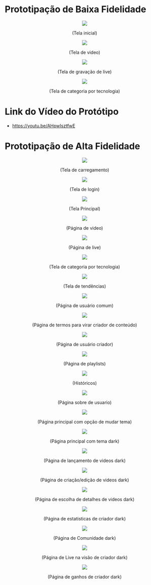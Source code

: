 # Prototipação de Baixa Fidelidade
<div align="center">
  <img src="../img/Baixa-fidelidade-home.png">
  <p>(Tela inicial)</p>
</div>

<div align="center">
  <img src="../img/Baixa-fidelidade-Video.png">
  <p>(Tela de video)</p>
</div>

<div align="center">
  <img src="../img/Baixa-fidelidade-Live.png">
  <p>(Tela de gravação de live)</p>
</div>

<div align="center">
  <img src="../img/Baixa-fidelidade-Por-tecnologia.png">
  <p>(Tela de categoria por tecnologia)</p>
</div>


# Link do Vídeo do Protótipo
- https://youtu.be/AHpwIsztfwE

# Prototipação de Alta Fidelidade

<div align="center">
  <img src="../img/telas/loading.png">
  <p>(Tela de carregamento)</p>
</div>

<div align="center">
  <img src="../img/telas/login.png">
  <p>(Tela de login)</p>
</div>

<div align="center">
  <img src="../img/telas/Home.png">
  <p>(Tela Principal)</p>
</div>

<div align="center">
  <img src="../img/telas/Video.png">
  <p>(Página de video)</p>
</div>

<div align="center">
  <img src="../img/telas/live.png">
  <p>(Página de live)</p>
</div>

<div align="center">
  <img src="../img/telas/tecnologia.png">
  <p>(Tela de categoria por tecnologia)</p>
</div>

<div align="center">
  <img src="../img/telas/Tendencias.png">
  <p>(Tela de tendências)</p>
</div>

<div align="center">
  <img src="../img/telas/Conta.png">
  <p>(Página de usuário comum)</p>
</div>

<div align="center">
  <img src="../img/telas/termos.png">
  <p>(Página de termos para virar criador de conteúdo)</p>
</div>

<div align="center">
  <img src="../img/telas/Conta-criador.png">
  <p>(Página de usuário criador)</p>
</div>

<div align="center">
  <img src="../img/telas/playlist.png">
  <p>(Página de playlists)</p>
</div>

<div align="center">
  <img src="../img/telas/historico.png">
  <p>(Históricos)</p>
</div>

<div align="center">
  <img src="../img/telas/sobre.png">
  <p>(Página sobre de usuario)</p>
</div>

<div align="center">
  <img src="../img/telas/Home-criador.png">
  <p>(Página principal com opção de mudar tema)</p>
</div>

<div align="center">
  <img src="../img/telas/Home-dark.png">
  <p>(Página principal com tema dark)</p>
</div>

<div align="center">
  <img src="../img/telas/estudio.png">
  <p>(Página de lançamento de videos dark)</p>
</div>

<div align="center">
  <img src="../img/telas/criar-video.png">
  <p>(Página de criação/edição de videos dark)</p>
</div>

<div align="center">
  <img src="../img/telas/detalhes-video.png">
  <p>(Página de escolha de detalhes de videos dark)</p>
</div>

<div align="center">
  <img src="../img/telas/Estatisticas.png">
  <p>(Página de estatisticas de criador dark)</p>
</div>

<div align="center">
  <img src="../img/telas/Comunidade.png">
  <p>(Página de Comunidade dark)</p>
</div>

<div align="center">
  <img src="../img/telas/Live-criador.png">
  <p>(Página de Live na visão de criador dark)</p>
</div>

<div align="center">
  <img src="../img/telas/Meus-ganhos.png">
  <p>(Página de ganhos de criador dark)</p>
</div>